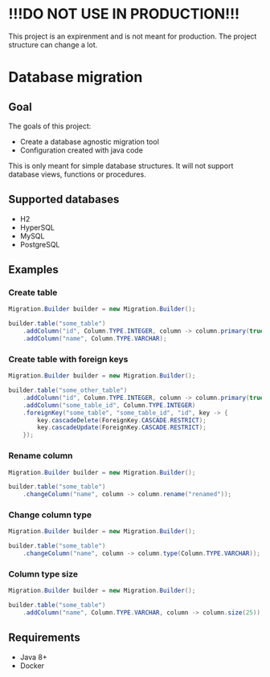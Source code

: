# !!!DO NOT USE IN PRODUCTION!!!
This project is an expirenment and is not meant for production.
The project structure can change a lot.

# Database migration
## Goal
The goals of this project:

- Create a database agnostic migration tool
- Configuration created with java code 

This is only meant for simple database structures. It will not support database views, functions or procedures.

## Supported databases

- H2
- HyperSQL
- MySQL
- PostgreSQL

## Examples

### Create table
```java
Migration.Builder builder = new Migration.Builder();

builder.table("some_table")
    .addColumn("id", Column.TYPE.INTEGER, column -> column.primary(true).autoIncrement(true))
    .addColumn("name", Column.TYPE.VARCHAR);
```

### Create table with foreign keys
```java
Migration.Builder builder = new Migration.Builder();

builder.table("some_other_table")
    .addColumn("id", Column.TYPE.INTEGER, column -> column.primary(true).autoIncrement(true))
    .addColumn("some_table_id", Column.TYPE.INTEGER)
    .foreignKey("some_table", "some_table_id", "id", key -> {
        key.cascadeDelete(ForeignKey.CASCADE.RESTRICT);
        key.cascadeUpdate(ForeignKey.CASCADE.RESTRICT);
    });
```

### Rename column
```java
Migration.Builder builder = new Migration.Builder();

builder.table("some_table")
    .changeColumn("name", column -> column.rename("renamed"));
```

### Change column type
```java
Migration.Builder builder = new Migration.Builder();

builder.table("some_table")
    .changeColumn("name", column -> column.type(Column.TYPE.VARCHAR));
```

### Column type size
```java
Migration.Builder builder = new Migration.Builder();

builder.table("some_table")
    .addColumn("name", Column.TYPE.VARCHAR, column -> column.size(25));
```

## Requirements

- Java 8+
- Docker